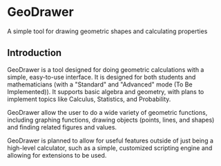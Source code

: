 # GeoDrawer
A simple tool for drawing geometric shapes and calculating properties

## Introduction
GeoDrawer is a tool designed for doing geometric calculations with a simple, easy-to-use interface. It is designed for both students and mathematicians (with a "Standard" and "Advanced" mode (To Be Implemented)). It supports basic algebra and geometry, with plans to implement topics like Calculus, Statistics, and Probability.

GeoDrawer allow the user to do a wide variety of geometric functions, including graphing functions, drawing objects (points, lines, and shapes) and finding related figures and values.

GeoDrawer is planned to allow for useful features outside of just being a high-level calculator, such as a simple, customized scripting engine and allowing for extensions to be used.
